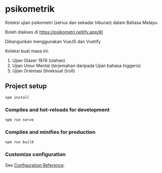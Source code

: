 # psikometrik

Koleksi ujian psikometri (serius dan sekadar hiburan) dalam Bahasa Melayu

Boleh diakses di https://psikometri.netlify.app/#/

Dibangunkan menggunakan VueJS dan Vuetify

Koleksi buat masa ini:

1. Ujian Glazer 1978 (olahan)
2. Ujian Umur Mental (terjemahan daripada Ujian bahasa Inggeris)
3. Ujian Orientasi Shreksual (troll) 


## Project setup
```
npm install
```

### Compiles and hot-reloads for development
```
npm run serve
```

### Compiles and minifies for production
```
npm run build
```

### Customize configuration
See [Configuration Reference](https://cli.vuejs.org/config/).
